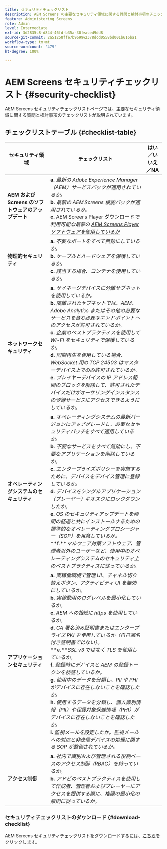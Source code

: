 ```yaml
---
title: セキュリティチェックリスト
description: AEM Screens の主要なセキュリティ領域に関する質問と検討事項のチェックリストについて説明します。
feature: Administering Screens
role: Admin
level: Intermediate
exl-id: 3d2835c8-d844-46fd-b35a-30feaced9dd8
source-git-commit: 2a51258ffe7b969962378dcd0558bd001b616ba1
workflow-type: tm+mt
source-wordcount: '479'
ht-degree: 100%

---
```


# AEM Screens セキュリティチェックリスト {#security-checklist}

AEM Screens セキュリティチェックリストページでは、主要なセキュリティ領域に関する質問と検討事項のチェックリストが説明されています。

## チェックリストテーブル {#checklist-table}

| **セキュリティ領域** | **チェックリスト** | **はい／いいえ／NA** |
|---|---|---|
| **AEM および Screens のソフトウェアのアップデート** | **a.** *最新の Adobe Experience Manager（AEM）サービスパックが適用されているか。* <br>**b.** *最新の AEM Screens 機能パックが適用されているか。* <br>**c.** AEM Screens Player ダウンロード&#x200B;*で利用可能な最新の [AEM Screens Player ソフトウェアを使用しているか](https://download.macromedia.com/screens/)* |
| **物理的セキュリティ** | **a.** *不要なポートをすべて無効にしているか。* <br>**b.** *ケーブルとハードウェアを保護しているか。* <br>**c.** *該当する場合、コンテナを使用しているか。* |
| **ネットワークセキュリティ** | **a.** *サイネージデバイスに分離サブネットを使用しているか。* <br>**b.** *隔離されたサブネットでは、AEM、Adobe Analytics またはその他の必要なサービスを含む必要なエンドポイントへのアクセスが許可されているか。* <br>**c.** *企業のベストプラクティスを使用して Wi-Fi をセキュリティで保護しているか。* <br>**d.** *同期再生を使用している場合、WebSocket 用の TCP 24503 はマスターデバイス上でのみ許可されているか。* <br>**e.** *プレイヤーデバイスの IP アドレス範囲のブロックを解除して、許可されたデバイスだけがオーサリングインスタンスの登録サービスにアクセスできるようにしているか。* |
| **オペレーティングシステムのセキュリティ** | **a.** *オペレーティングシステムの最新バージョンにアップグレードし、必要なセキュリティパッチをすべて適用しているか。* <br>**b.** *不要なサービスをすべて無効にし、不要なアプリケーションを削除しているか。* <br>**c.** *エンタープライズポリシーを実施するために、デバイスをデバイス管理に登録しているか。* <br>**d.** *デバイスをシングルアプリケーション（プレーヤー）キオスクにロックダウンしたか。* <br>**e.** *OS のセキュリティアップデートを時間の経過と共にインストールするための標準的なオペレーティングプロシージャー（SOP）を用意しているか。*<br>**f.***マルウェア対策ソフトウェア、管理者以外のユーザーなど、使用中のオペレーティングシステムのセキュリティ上のベストプラクティスに従っているか。* |
| **アプリケーションセキュリティ** | **a.** *実稼働環境で管理 UI、チャネル切り替えボタン、アクティビティ UI を無効にしているか。* <br>**b.** *実稼動用のログレベルを最小化しているか。* <br>**c.** *AEM への接続に https を使用しているか。* <br>**d.** *CA 署名済み証明書またはエンタープライズ PKI を使用しているか（自己署名付き証明書ではない）。*<br>**e.***SSL v3 ではなく TLS を使用しているか。*<br>**f.** *登録時にデバイスと AEM の登録トークンを検証しているか。*<br> **g.** *使用中のデータを分類し、PII や PHI がデバイスに存在しないことを確認したか。*<br> **h.** *使用するデータを分類し、個人識別情報（PII）や保護対象保健情報（PHI）がデバイスに存在しないことを確認したか。*<br> **i.** *監視メールを設定したか。監視メールへの対応と非送信デバイスの処理に関する SOP が整備されているか。* |
| **アクセス制御** | **a.** *社内で識別および管理される役割ベースのアクセス制御（RBAC）を持っているか。* <br>**b.** *アドビのベストプラクティスを使用して作成者、管理者およびプレーヤーにアクセスを提供する際に、権限の最小化の原則に従っているか。* |

### セキュリティチェックリストのダウンロード {#download-checklist}

AEM Screens セキュリティチェックリストをダウンロードするには、[こちら](/help/user-guide/assets/AEMScreens-SecurityChecklist.pdf)をクリックします。
